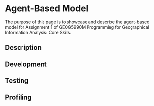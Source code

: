 # Agent-Based Model

The purpose of this page is to showcase and describe the agent-based model for Assignment 1 of GEOG5990M Programming for Geographical Information Analysis: Core Skills.

## Description

## Development

## Testing

## Profiling
